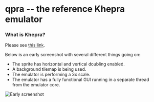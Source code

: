 # qpra -- the reference Khepra emulator

### What is Khepra?
Please see [this link](https://github.com/tykel/khepra-vm).

Below is an early screenshot with several different things going on:
- The sprite has horizontal and vertical doubling enabled.
- A background tilemap is being used.
- The emulator is performing a 3x scale.
- The emulator has a fully functional GUI running in a separate thread from the emulator core.


![Early screenshot](http://i.imgur.com/2jpPZAQ.png)
